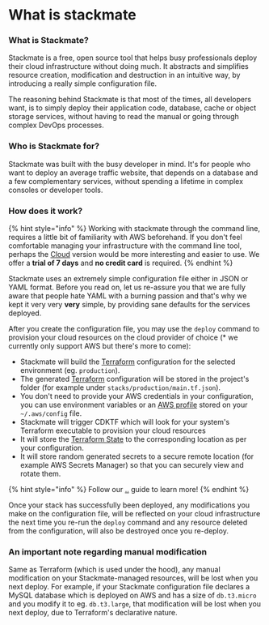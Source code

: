 # What is stackmate

### What is Stackmate?

Stackmate is a free, open source tool that helps busy professionals deploy their cloud infrastructure without doing much. It abstracts and simplifies resource creation, modification and destruction in an intuitive way, by introducing a really simple configuration file.

The reasoning behind Stackmate is that most of the times, all developers want, is to simply deploy their application code, database, cache or object storage services, without having to read the manual or going through complex DevOps processes.

### Who is Stackmate for?

Stackmate was built with the busy developer in mind. It's for people who want to deploy an average traffic website, that depends on a database and a few complementary services, without spending a lifetime in complex consoles or developer tools.

### How does it work?

{% hint style="info" %}
Working with stackmate through the command line, requires a little bit of familiarity with AWS beforehand. If you don't feel comfortable managing your infrastructure with the command line tool, perhaps the [Cloud](https://stackmate.io/cloud/) version would be more interesting and easier to use. We offer a **trial of 7 days** and **no credit card** is required.
{% endhint %}

Stackmate uses an extremely simple configuration file either in JSON or YAML format. Before you read on, let us re-assure you that we are fully aware that people hate YAML with a burning passion and that's why we kept it very very **very** simple, by providing sane defaults for the services deployed.

After you create the configuration file, you may use the `deploy` command to provision your cloud resources on the cloud provider of choice (\* we currently only support AWS but there's more to come):

* Stackmate will build the [Terraform](https://www.terraform.io/) configuration for the selected environment (eg. `production`).
* The generated [Terraform](https://www.terraform.io/) configuration will be stored in the project's folder (for example under `stacks/production/main.tf.json`).
* You don't need to provide your AWS credentials in your configuration, you can use environment variables or an [AWS profile](https://docs.aws.amazon.com/cli/latest/userguide/cli-configure-profiles.html) stored on your `~/.aws/config` file.
* Stackmate will trigger CDKTF which will look for your system's Terraform executable to provision your cloud resources
* It will store the [Terraform State](https://www.terraform.io/language/state/remote) to the corresponding location as per your configuration.
* It will store random generated secrets to a secure remote location (for example AWS Secrets Manager) so that you can securely view and rotate them.

{% hint style="info" %}
Follow our [..](../ "mention") guide to learn more!
{% endhint %}

Once your stack has successfully been deployed, any modifications you make on the configuration file, will be reflected on your cloud infrastructure the next time you re-run the `deploy` command and any resource deleted from the configuration, will also be destroyed once you re-deploy.

### An important note regarding manual modification

Same as Terraform (which is used under the hood), any manual modification on your Stackmate-managed resources, will be lost when you next deploy. For example, if your Stackmate configuration file declares a MySQL database which is deployed on AWS and has a size of `db.t3.micro` and you modify it to eg. `db.t3.large`, that modification will be lost when you next deploy, due to Terraform's declarative nature.
